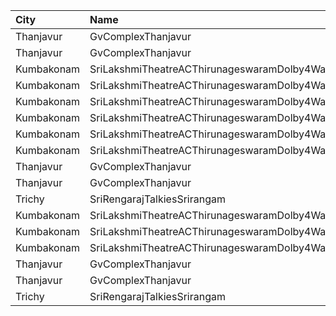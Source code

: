 | City       | Name                                                  |  Time | Type        | Price | Capacity | Booked |
| :--------- | :---------------------------------------------------- | ----: | :---------- | ----: | -------: | -----: |
| Thanjavur  | GvComplexThanjavur                                    | 11:00 | I           |  120₹ |      110 |     61 |
| Thanjavur  | GvComplexThanjavur                                    | 11:00 | Ii          |  100₹ |      105 |     52 |
| Kumbakonam | SriLakshmiTheatreACThirunageswaramDolby4WayUfoDigital | 11:00 | Balcony     |  100₹ |       34 |     17 |
| Kumbakonam | SriLakshmiTheatreACThirunageswaramDolby4WayUfoDigital | 11:00 | FirstClass  |   80₹ |      212 |    106 |
| Kumbakonam | SriLakshmiTheatreACThirunageswaramDolby4WayUfoDigital | 11:00 | SecondClass |   80₹ |       44 |     22 |
| Kumbakonam | SriLakshmiTheatreACThirunageswaramDolby4WayUfoDigital | 14:00 | Balcony     |  100₹ |       34 |     17 |
| Kumbakonam | SriLakshmiTheatreACThirunageswaramDolby4WayUfoDigital | 14:00 | FirstClass  |   80₹ |      212 |    106 |
| Kumbakonam | SriLakshmiTheatreACThirunageswaramDolby4WayUfoDigital | 14:00 | SecondClass |   80₹ |       44 |     22 |
| Thanjavur  | GvComplexThanjavur                                    | 14:15 | I           |  120₹ |      110 |     64 |
| Thanjavur  | GvComplexThanjavur                                    | 14:15 | Ii          |  100₹ |      105 |     52 |
| Trichy     | SriRengarajTalkiesSrirangam                           | 14:15 | FirstClass  |   50₹ |      200 |      0 |
| Kumbakonam | SriLakshmiTheatreACThirunageswaramDolby4WayUfoDigital | 18:00 | Balcony     |  100₹ |       34 |     17 |
| Kumbakonam | SriLakshmiTheatreACThirunageswaramDolby4WayUfoDigital | 18:00 | FirstClass  |   80₹ |      212 |    106 |
| Kumbakonam | SriLakshmiTheatreACThirunageswaramDolby4WayUfoDigital | 18:00 | SecondClass |   80₹ |       44 |     22 |
| Thanjavur  | GvComplexThanjavur                                    | 18:15 | I           |  120₹ |      110 |     61 |
| Thanjavur  | GvComplexThanjavur                                    | 18:15 | Ii          |  100₹ |      105 |     52 |
| Trichy     | SriRengarajTalkiesSrirangam                           | 18:15 | FirstClass  |   50₹ |      200 |      0 |